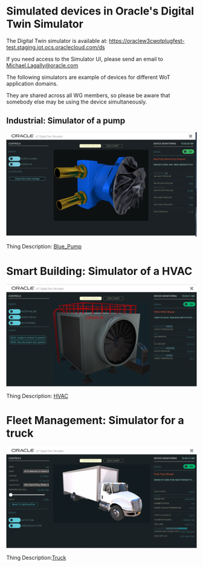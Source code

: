 # Simulated devices in Oracle's Digital Twin Simulator

The Digital Twin simulator is available at:
https://oraclew3cwotplugfest-test.staging.iot.ocs.oraclecloud.com/ds

If you need access to the Simulator UI, please send an email to [Michael.Lagally@oracle.com](mailto://Michael.Lagally@oracle.com)

The following simulators are example of devices for different WoT application domains.

They are shared across all WG members, so please be aware that somebody else may be using the device simultaneously.

## Industrial: Simulator of a pump

![](images/BluePump.png)

Thing Description: [Blue_Pump](TDs/oracle-blue-pump.td.jsonld)

# Smart Building: Simulator of a HVAC

![](images/HVAC.png)

Thing Description: [HVAC](TDs/oracle-HVAC.td.jsonld)

# Fleet Management: Simulator for a truck

![](images/Truck.png)

Thing Description:[Truck](TDs/oracle-truck.td.jsonld)
